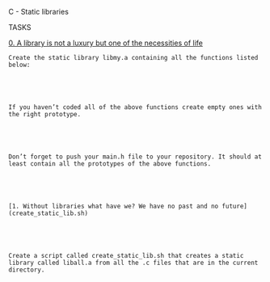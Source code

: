 C - Static libraries





TASKS





[0. A library is not a luxury but one of the necessities of life](libmy.a)





	Create the static library libmy.a containing all the functions listed below:





	If you haven’t coded all of the above functions create empty ones with the right prototype.





	Don’t forget to push your main.h file to your repository. It should at least contain all the prototypes of the above functions.





	[1. Without libraries what have we? We have no past and no future](create_static_lib.sh)





	Create a script called create_static_lib.sh that creates a static library called liball.a from all the .c files that are in the current directory.




